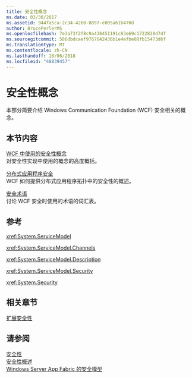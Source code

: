 ```yaml
---
title: 安全性概念
ms.date: 03/30/2017
ms.assetid: 944fa5ca-2c34-4268-8897-e005a61b470d
author: BrucePerlerMS
ms.openlocfilehash: 7e3a73f2f8c9a438451191c83e69c1722828d7df
ms.sourcegitcommit: 586dbdcaef9767642436b1e4efbe88fb15473d6f
ms.translationtype: MT
ms.contentlocale: zh-CN
ms.lasthandoff: 10/06/2018
ms.locfileid: "48839457"
---
```

# <a name="security-concepts"></a>安全性概念
本部分简要介绍 Windows Communication Foundation (WCF) 安全相关的概念。  
  
## <a name="in-this-section"></a>本节内容  
 [WCF 中使用的安全性概念](../../../../docs/framework/wcf/feature-details/security-concepts-used-in-wcf.md)  
 对安全性实现中使用的概念的高度概括。  
  
 [分布式应用程序安全](../../../../docs/framework/wcf/feature-details/distributed-application-security.md)  
 WCF 如何提供分布式应用程序拓扑中的安全性的概述。  
  
 [安全术语](../../../../docs/framework/wcf/feature-details/wcf-security-terminology.md)  
 讨论 WCF 安全时使用的术语的词汇表。  
  
## <a name="reference"></a>参考  
 <xref:System.ServiceModel>  
  
 <xref:System.ServiceModel.Channels>  
  
 <xref:System.ServiceModel.Description>  
  
 <xref:System.ServiceModel.Security>  
  
 <xref:System.Security>  
  
## <a name="related-sections"></a>相关章节  
 [扩展安全性](../../../../docs/framework/wcf/extending/extending-security.md)  
  
## <a name="see-also"></a>请参阅  
 [安全性](../../../../docs/framework/wcf/feature-details/security.md)  
 [安全性概述](../../../../docs/framework/wcf/feature-details/security-overview.md)  
 [Windows Server App Fabric 的安全模型](https://go.microsoft.com/fwlink/?LinkID=201279&clcid=0x409)

